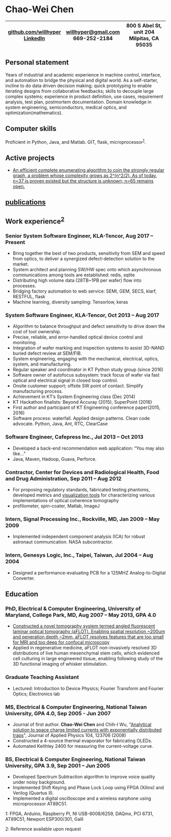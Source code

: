 # Chao-Wei Chen

|[github.com/willhyper](github.com/willhyper) <br/>[LinkedIn](https://www.linkedin.com/in/chao-wei-chen-03179465/)| willhyper@gmail.com<br/>669-252-2184 | 800 S Abel St, unit 204<br/>Milpitas, CA 95035 |
|-|-|-|

## Personal statement
Years of industrial and academic experience in machine control, interface, and automation to bridge the physical and digital world. As a self-starter, incline to do data driven decision making; quick prototyping to enable iterating designs from collaborative feedbacks; skills to decouple large complex systems; experience in product definition, use cases, requirement analysis, test plan, postmortem documentation. Domain knowledge in system engineering, semiconductors, medical optics, and optimization(mathematics).

## Computer skills
Proficient in Python, Java, and Matlab. GIT, flask, microprocessor<sup>[1](#hardware)</sup>.

## Active projects
-	[An efficient complete enumerating algorithm to coin the strongly regular graph, a problem whose complexity grows as 2^(n^2/2). As of today, n=37 is proven existed but the structure is unknown; n=65 remains open.](https://github.com/willhyper/two_dist_set)

## [publications](https://scholar.google.com/citations?user=FxDwG_h5zo8C)

## Work experience<sup>[2](#ref)</sup>
### Senior System Software Engineer, KLA-Tencor, Aug 2017 – Present

- Bring together the best of two products, sensitivity from SEM and speed from optics, to deliver a synergized defect-detection solution to the market.
- System architect and planning SW/HW spec onto which asynchronous communications among tools are established: redis, sqlite
- Distributing high volume data (28TB~1PB per wafer) flow into processes.
- Bridging factory automation to web service: SEMI, GEM, SECS, klarf, RESTFUL, flask
- Machine learning, diversity sampling: Tensorlow, keras

### System Software Engineer, KLA-Tencor, Oct 2013 – Aug 2017
- Algorithm to balance throughput and defect sensitivity to drive down the cost of tool ownership.
- Precise, reliable, and error-handled optical device control and monitoring.
- Integration of wafer marking and inspection systems to assist 3D-NAND buried defect review at SEM/FIB. 
- System engineering, engaging with the mechanical, electrical, optics, system, and manufacturing.
- Regular speaker and coordinator in KT Python study group (since 2016)
- Software owner of autofocus subsystem: track focus of wafer via fast optical and electrical signal in closed loop control.
- Onsite customer support; offsite SW point of contact. Simplify manufacturing process.
- Achievement in KT’s System Engineering class (Dec 2014)
- KT Hackathon finalists: Beyond Accuray (2015), SuperPoint (2016)
- First author and participant of KT Engineering conference paper(2015, 2016)
- Software process: waterfall. Applied design patterns. Clean code advocate. Python, Java, Ant, RTC, ClearCase 

### Software Engineer, Cafepress Inc., Jul 2013 – Oct 2013
- Developed a back-end recommendation web application: “You may also like...”
- Java, Maven, Hadoop, Guava, Perforce.

### Contractor, Center for Devices and Radiological Health, Food and Drug Administration, Sep 2011 – Aug 2012
- For proposing regulatory standards, fabricated testing phantoms, developed metrics and [visualization tools](https://sites.google.com/site/willhyper/gallery) for characterizing various implementations of optical coherence tomography
- profilometer, spin-coater, Matlab, ImageJ

### Intern, Signal Processing Inc., Rockville, MD, Jan 2009 – May 2009
- Implemented independent component analysis (ICA) for robust astronaut communication. NASA subcontractor. 

### Intern, Genesys Logic, Inc., Taipei, Taiwan, Jul 2004 – Aug 2004
- Designed a performance-evaluating PCB for a 125MHZ Analog-to-Digital Converter.

## Education
### PhD, Electrical & Computer Engineering, University of Maryland, College Park, MD, Aug 2007 – May 2013, GPA 4.0
- [Constructed a novel tomography system termed angled fluorescent laminar optical tomography (aFLOT). Enabling spatial resolution ~200um and peneration depth ~2mm, aFLOT resolves features that are too small for MRI and too deep for confocal microscopy](https://drum.lib.umd.edu/bitstream/handle/1903/14225/Chen_umd_0117E_14017.pdf)
- Applied in regenerative medicine, aFLOT non-invasively resolved 3D distributions of live human mesenchymal stem cells, which evidenced cell culturing in large engineered tissue, enabling following study of the 3D functional imaging of whisker stimulation. 

### Graduate Teaching Assistant
- Lectured: Introduction to Device Physics; Fourier Transform and Fourier Optics; Electronics lab

### MS, Electrical & Computer Engineering, National Taiwan University, GPA 4.0, Sep 2005 - Jun 2007
- Journal of first author. **Chao-Wei Chen** and Chih-I Wu, "[Analytical solution to space charge limited currents with exponentially distributed traps](http://dx.doi.org/10.1063/1.3043844)", Journal of Applied Physics 104, 123706 (2008)
- Constructed a 4-source thermal evaporator for fabricating OLEDs.
- Automated Keithley 2400 for measuring the current-voltage curve.

### BS, Electrical & Computer Engineering, National Taiwan University, GPA 3.9, Sep 2001 – Jun 2005
- Developed Spectrum Subtraction algorithm to improve voice quality under noisy background.
- Implemented Shift Keying and Phase Lock Loop using FPGA (Xilinx) and Verilog (Quartus II).
- Implemented a digital oscilloscope and a wireless earphone using microprocessor AT89C51.

<a name="hardware">1</a>: FPGA, Arduino, Raspberry PI, NI USB-6008/6259, DAQmx, PCI 6731, AT89C51, Newport ESP300/301, Galil 

<a name="ref">2</a>: Reference available upon request

